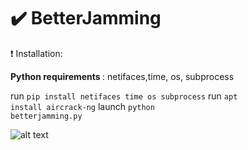 # :heavy_check_mark: BetterJamming

:heavy_exclamation_mark: Installation: </p>

<b>Python requirements </b>: netifaces,time, os, subprocess </p>
run <code>pip install netifaces time os subprocess</code>
run <code>apt install aircrack-ng</code>
launch <code>python betterjamming.py</code>


![alt text](https://exoportail.com/wp-content/uploads/2018/04/Wi-Fi-gratuits.jpg) </p>
